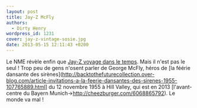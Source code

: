 ```yaml
---
layout: post
title: Jay-Z McFly
authors:
  - Dirty Henry
wordpress_id: 1231
cover: jay-z-vintage-sosie.jpg
date: 2013-05-15 12:11:43 +0200
---
```


Le NME révèle enfin que
[Jay-Z voyage dans le temps](http://www.nme.com/news/jay-z/70294). Mais il n'est
pas le seul ! Trop peu de gens n'osent parler de George McFly, héros de [la
féérie dansante des
sirènes](http://backtothefuturecollection.over-blog.com/article-invitations-a-la-feerie-dansantes-des-sirenes-1955-107765889.html]
du 12 novembre 1955 à Hill Valley, qui est en 2013 [l'avant-centre du Bayern
Munich->http://cheezburger.com/6068865792). Le monde va mal !
